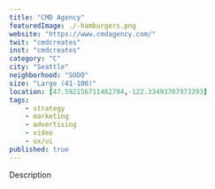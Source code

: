 ```yaml
---
title: "CMD Agency"
featuredImage: ./-hamburgers.png
website: "https://www.cmdagency.com/"
twit: "cmdcreates"
inst: "cmdcreates"
category: "C"
city: "Seattle"
neighborhood: "SODO"
size: "Large (41-100)"
location: [47.592156711482794,-122.33493707973393]
tags:
    - strategy
    - marketing
    - advertising
    - video
    - ux/ui
published: true
---
```


Description
